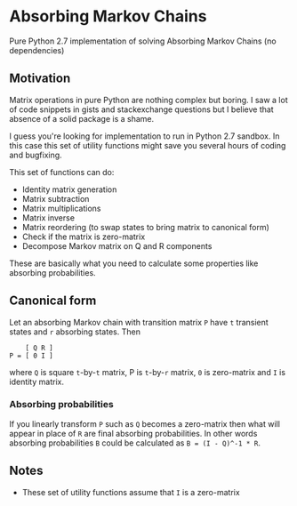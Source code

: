 # Absorbing Markov Chains
Pure Python 2.7 implementation of solving Absorbing Markov Chains (no dependencies)

## Motivation
Matrix operations in pure Python are nothing complex but boring. I saw a lot of code snippets in gists and stackexchange questions but I believe that absence of a solid package is a shame.

I guess you're looking for implementation to run in Python 2.7 sandbox. In this case this set of utility functions might save you several hours of coding and bugfixing.

This set of functions can do:
* Identity matrix generation
* Matrix subtraction
* Matrix multiplications
* Matrix inverse
* Matrix reordering (to swap states to bring matrix to canonical form)
* Check if the matrix is zero-matrix
* Decompose Markov matrix on Q and R components

These are basically what you need to calculate some properties like absorbing probabilities.

## Canonical form
Let an absorbing Markov chain with transition matrix `P` have `t` transient states and `r` absorbing states. Then
```
    [ Q R ]
P = [ 0 I ]
```
where `Q` is square `t`-by-`t` matrix, P is `t`-by-`r` matrix, `0` is zero-matrix and `I` is identity matrix.

### Absorbing probabilities
If you linearly transform `P` such as `Q` becomes a zero-matrix then what will appear in place of `R` are final absorbing probabilities.
In other words absorbing probabilities `B` could be calculated as `B = (I - Q)^-1 * R`.

## Notes
* These set of utility functions assume that `I` is a zero-matrix
